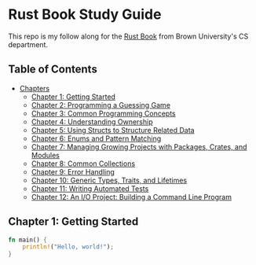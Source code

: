 # Rust Book Study Guide

This repo is my follow along for the [Rust Book](https://rust-book.cs.brown.edu/) from Brown University's CS department.

## Table of Contents

- [Chapters](#chapters)
  - [Chapter 1: Getting Started](#chapter-1-getting-started)
  - [Chapter 2: Programming a Guessing Game](#chapter-2-programming-a-guessing-game)
  - [Chapter 3: Common Programming Concepts](#chapter-3-common-programming-concepts)
  - [Chapter 4: Understanding Ownership](#chapter-4-understanding-ownership)
  - [Chapter 5: Using Structs to Structure Related Data](#chapter-5-using-structs-to-structure-related-data)
  - [Chapter 6: Enums and Pattern Matching](#chapter-6-enums-and-pattern-matching)
  - [Chapter 7: Managing Growing Projects with Packages, Crates, and Modules](#chapter-7-managing-growing-projects-with-packages-crates-and-modules)
  - [Chapter 8: Common Collections](#chapter-8-common-collections)
  - [Chapter 9: Error Handling](#chapter-9-error-handling)
  - [Chapter 10: Generic Types, Traits, and Lifetimes](#chapter-10-generic-types-traits-and-lifetimes)
  - [Chapter 11: Writing Automated Tests](#chapter-11-writing-automated-tests)
  - [Chapter 12: An I/O Project: Building a Command Line Program](#chapter-12-an-io-project-building-a-command-line-program)

## Chapter 1: Getting Started

```rust
fn main() {
    println!("Hello, world!");
}
```

